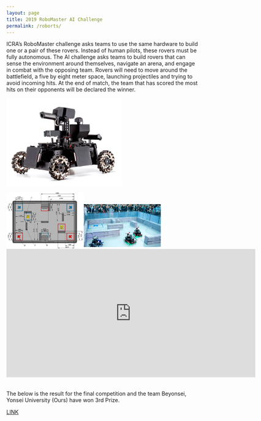 ```yaml
---
layout: page
title: 2019 RoboMaster AI Challenge
permalink: /roborts/
---
```


ICRA’s RoboMaster challenge asks teams to use the same hardware to build one or a pair of these rovers. Instead of human pilots, these rovers must be fully autonomous. The AI challenge asks teams to build rovers that can sense the environment around themselves, navigate an arena, and engage in combat with the opposing team. Rovers will need to move around the battlefield, a five by eight meter space, launching projectiles and trying to avoid incoming hits. At the end of match, the team that has scored the most hits on their opponents will be declared the winner.

<img src="/assets/img/roborts1.jpg" width="60%" height="60%"
     alt="Markdown Monster icon"
     style="float: center;"/>

<img src="/assets/img/roborts2.png" width="40%" height="40%"
     alt="Markdown Monster icon"
     style="float: left;"/><br>
     
<img src="/assets/img/roborts3.jpg" width="40%" height="40%"
     alt="Markdown Monster icon"
     style="float: left;"/><br><br>

<iframe width="650" height="335" src="https://www.youtube.com/embed/oJdBfSafWjM" frameborder="0" allow="autoplay; encrypted-media" allowfullscreen></iframe><br><br>

The below is the result for the final competition and the team Beyonsei, Yonsei University (Ours) have won 3rd Prize.

[LINK](https://www.robomaster.com/en-US/resource/pages/announcement/1027)

